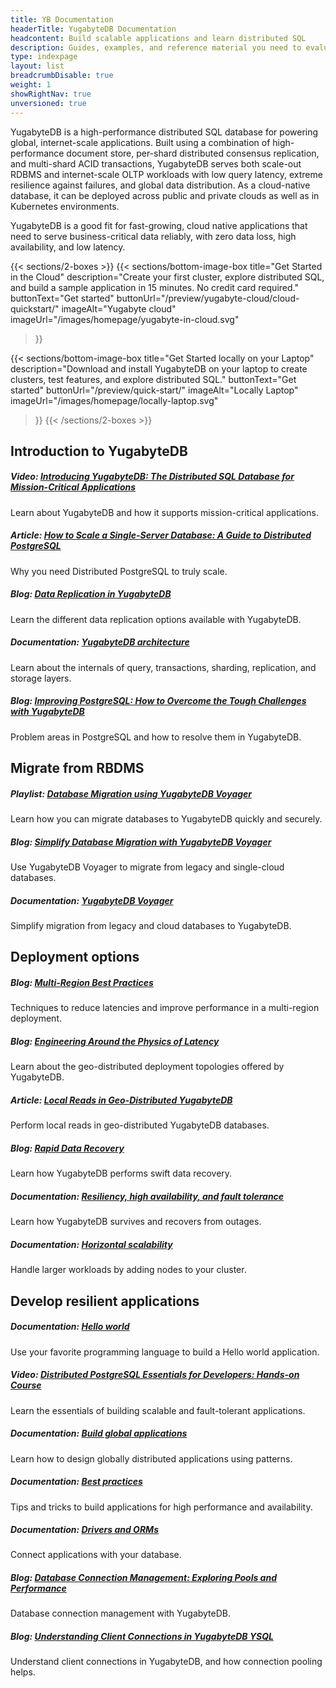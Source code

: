 ```yaml
---
title: YB Documentation
headerTitle: YugabyteDB Documentation
headcontent: Build scalable applications and learn distributed SQL
description: Guides, examples, and reference material you need to evaluate YugabyteDB database, build scalable applications, and learn distributed SQL.
type: indexpage
layout: list
breadcrumbDisable: true
weight: 1
showRightNav: true
unversioned: true
---
```


YugabyteDB is a high-performance distributed SQL database for powering global, internet-scale applications. Built using a combination of high-performance document store, per-shard distributed consensus replication, and multi-shard ACID transactions, YugabyteDB serves both scale-out RDBMS and internet-scale OLTP workloads with low query latency, extreme resilience against failures, and global data distribution. As a cloud-native database, it can be deployed across public and private clouds as well as in Kubernetes environments.

YugabyteDB is a good fit for fast-growing, cloud native applications that need to serve business-critical data reliably, with zero data loss, high availability, and low latency.

{{< sections/2-boxes >}}
  {{< sections/bottom-image-box
    title="Get Started in the Cloud"
    description="Create your first cluster, explore distributed SQL, and build a sample application in 15 minutes. No credit card required."
    buttonText="Get started"
    buttonUrl="/preview/yugabyte-cloud/cloud-quickstart/"
    imageAlt="Yugabyte cloud" imageUrl="/images/homepage/yugabyte-in-cloud.svg"
  >}}

  {{< sections/bottom-image-box
    title="Get Started locally on your Laptop"
    description="Download and install YugabyteDB on your laptop to create clusters, test features, and explore distributed SQL."
    buttonText="Get started"
    buttonUrl="/preview/quick-start/"
    imageAlt="Locally Laptop" imageUrl="/images/homepage/locally-laptop.svg"
  >}}
{{< /sections/2-boxes >}}

## Introduction to YugabyteDB

##### Video: [Introducing YugabyteDB: The Distributed SQL Database for Mission-Critical Applications](https://www.youtube.com/watch?v=j24p07Frw00)

Learn about YugabyteDB and how it supports mission-critical applications.

##### Article: [How to Scale a Single-Server Database: A Guide to Distributed PostgreSQL](https://www.yugabyte.com/postgresql/distributed-postgresql/)

Why you need Distributed PostgreSQL to truly scale.

##### Blog: [Data Replication in YugabyteDB](https://www.yugabyte.com/blog/data-replication/)

Learn the different data replication options available with YugabyteDB.

##### Documentation: [YugabyteDB architecture](preview/architecture/)

Learn about the internals of query, transactions, sharding, replication, and storage layers.

##### Blog: [Improving PostgreSQL: How to Overcome the Tough Challenges with YugabyteDB](https://www.yugabyte.com/blog/improve-postgresql/)

Problem areas in PostgreSQL and how to resolve them in YugabyteDB.

## Migrate from RBDMS

##### Playlist: [Database Migration using YugabyteDB Voyager](https://www.youtube.com/playlist?list=PL8Z3vt4qJTkJuqQ2ZH1cnL1yxVEi9swwR)

Learn how you can migrate databases to YugabyteDB quickly and securely.

##### Blog: [Simplify Database Migration with YugabyteDB Voyager](https://www.yugabyte.com/blog/simplify-database-migration-voyager/)

Use YugabyteDB Voyager to migrate from legacy and single-cloud databases.

##### Documentation: [YugabyteDB Voyager](preview/yugabyte-voyager/)

Simplify migration from legacy and cloud databases to YugabyteDB.

## Deployment options

##### Blog: [Multi-Region Best Practices](https://www.yugabyte.com/blog/multi-region-database-deployment-best-practices/)

Techniques to reduce latencies and improve performance in a multi-region deployment.

##### Blog: [Engineering Around the Physics of Latency](https://www.yugabyte.com/blog/geo-distribution-in-yugabytedb-engineering-around-the-physics-of-latency/)

Learn about the geo-distributed deployment topologies offered by YugabyteDB.

##### Article: [Local Reads in Geo-Distributed YugabyteDB](https://dev.to/franckpachot/series/18625)

Perform local reads in geo-distributed YugabyteDB databases.

##### Blog: [Rapid Data Recovery](https://www.yugabyte.com/blog/rapid-data-recovery-database-amazon-s3/)

Learn how YugabyteDB performs swift data recovery.

##### Documentation: [Resiliency, high availability, and fault tolerance](preview/explore/fault-tolerance/)

Learn how YugabyteDB survives and recovers from outages.

##### Documentation: [Horizontal scalability](preview/explore/linear-scalability/)

Handle larger workloads by adding nodes to your cluster.

## Develop resilient applications

##### Documentation: [Hello world](preview/tutorials/build-apps/)

Use your favorite programming language to build a Hello world application.

##### Video: [Distributed PostgreSQL Essentials for Developers: Hands-on Course](https://www.youtube.com/watch?v=rqJBFQ-4Hgk)

Learn the essentials of building scalable and fault-tolerant applications.

##### Documentation: [Build global applications](preview/develop/build-global-apps/)

Learn how to design globally distributed applications using patterns.

##### Documentation: [Best practices](preview/develop/best-practices-ysql/)

Tips and tricks to build applications for high performance and availability.

##### Documentation: [Drivers and ORMs](preview/drivers-orms/)

Connect applications with your database.

##### Blog: [Database Connection Management: Exploring Pools and Performance](https://www.yugabyte.com/blog/database-connection-management/)

Database connection management with YugabyteDB.

##### Blog: [Understanding Client Connections in YugabyteDB YSQL](https://www.yugabyte.com/blog/how-connection-pooling-works/)

Understand client connections in YugabyteDB, and how connection pooling helps.
